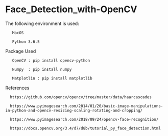 # Face_Detection_with-OpenCV

The following environment is used:


       MacOS
       
       Python 3.6.5

Package Used

       OpenCV : pip install opencv-python

       Numpy  : pip install numpy

       Matplotlin : pip install matplotlib


References

      https://github.com/opencv/opencv/tree/master/data/haarcascades
      
      https://www.pyimagesearch.com/2014/01/20/basic-image-manipulations-in-python-and-opencv-resizing-scaling-rotating-and-cropping/
      
      https://www.pyimagesearch.com/2018/09/24/opencv-face-recognition/
      
      https://docs.opencv.org/3.4/d7/d8b/tutorial_py_face_detection.html
